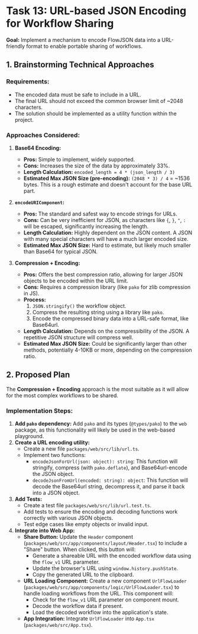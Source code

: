 # Task 13: URL-based JSON Encoding for Workflow Sharing

**Goal:** Implement a mechanism to encode FlowJSON data into a URL-friendly format to enable portable sharing of workflows.

## 1. Brainstorming Technical Approaches

### Requirements:

*   The encoded data must be safe to include in a URL.
*   The final URL should not exceed the common browser limit of ~2048 characters.
*   The solution should be implemented as a utility function within the project.

### Approaches Considered:

1.  **Base64 Encoding:**
    *   **Pros:** Simple to implement, widely supported.
    *   **Cons:** Increases the size of the data by approximately 33%.
    *   **Length Calculation:** `encoded_length = 4 * (json_length / 3)`
    *   **Estimated Max JSON Size (pre-encoding):** `(2048 * 3) / 4` = ~1536 bytes. This is a rough estimate and doesn't account for the base URL part.

2.  **`encodeURIComponent`:**
    *   **Pros:** The standard and safest way to encode strings for URLs.
    *   **Cons:** Can be very inefficient for JSON, as characters like `{`, `}`, `"`, `:` will be escaped, significantly increasing the length.
    *   **Length Calculation:** Highly dependent on the JSON content. A JSON with many special characters will have a much larger encoded size.
    *   **Estimated Max JSON Size:** Hard to estimate, but likely much smaller than Base64 for typical JSON.

3.  **Compression + Encoding:**
    *   **Pros:** Offers the best compression ratio, allowing for larger JSON objects to be encoded within the URL limit.
    *   **Cons:** Requires a compression library (like `pako` for zlib compression in JS).
    *   **Process:**
        1.  `JSON.stringify()` the workflow object.
        2.  Compress the resulting string using a library like `pako`.
        3.  Encode the compressed binary data into a URL-safe format, like Base64url.
    *   **Length Calculation:** Depends on the compressibility of the JSON. A repetitive JSON structure will compress well.
    *   **Estimated Max JSON Size:** Could be significantly larger than other methods, potentially 4-10KB or more, depending on the compression ratio.

## 2. Proposed Plan

The **Compression + Encoding** approach is the most suitable as it will allow for the most complex workflows to be shared.

### Implementation Steps:

1.  **Add `pako` dependency:** Add `pako` and its types (`@types/pako`) to the `web` package, as this functionality will likely be used in the web-based playground.
2.  **Create a URL encoding utility:**
    *   Create a new file `packages/web/src/lib/url.ts`.
    *   Implement two functions:
        *   `encodeJsonForUrl(json: object): string`: This function will stringify, compress (with `pako.deflate`), and Base64url-encode the JSON object.
        *   `decodeJsonFromUrl(encoded: string): object`: This function will decode the Base64url string, decompress it, and parse it back into a JSON object.
3.  **Add Tests:**
    *   Create a test file `packages/web/src/lib/url.test.ts`.
    *   Add tests to ensure the encoding and decoding functions work correctly with various JSON objects.
    *   Test edge cases like empty objects or invalid input.
4.  **Integrate into Web App:**
    *   **Share Button:** Update the `Header` component (`packages/web/src/app/components/layout/Header.tsx`) to include a "Share" button. When clicked, this button will:
        *   Generate a shareable URL with the encoded workflow data using the `flow_v1` URL parameter.
        *   Update the browser's URL using `window.history.pushState`.
        *   Copy the generated URL to the clipboard.
    *   **URL Loading Component:** Create a new component `UrlFlowLoader` (`packages/web/src/app/components/logic/UrlFlowLoader.tsx`) to handle loading workflows from the URL. This component will:
        *   Check for the `flow_v1` URL parameter on component mount.
        *   Decode the workflow data if present.
        *   Load the decoded workflow into the application's state.
    *   **App Integration:** Integrate `UrlFlowLoader` into `App.tsx` (`packages/web/src/App.tsx`).